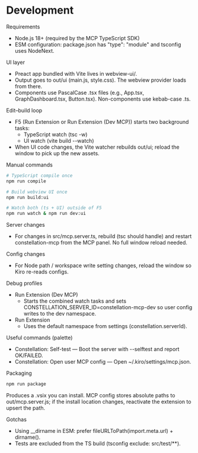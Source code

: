 # Development

Requirements
- Node.js 18+ (required by the MCP TypeScript SDK)
- ESM configuration: package.json has "type": "module" and tsconfig uses NodeNext.

UI layer
- Preact app bundled with Vite lives in webview-ui/.
- Output goes to out/ui (main.js, style.css). The webview provider loads from there.
- Components use PascalCase .tsx files (e.g., App.tsx, GraphDashboard.tsx, Button.tsx). Non-components use kebab-case .ts.

Edit–build loop
- F5 (Run Extension or Run Extension (Dev MCP)) starts two background tasks:
  - TypeScript watch (tsc -w)
  - UI watch (vite build --watch)
- When UI code changes, the Vite watcher rebuilds out/ui; reload the window to pick up the new assets.

Manual commands
```bash
# TypeScript compile once
npm run compile

# Build webview UI once
npm run build:ui

# Watch both (ts + UI) outside of F5
npm run watch & npm run dev:ui
```

Server changes
- For changes in src/mcp.server.ts, rebuild (tsc should handle) and restart constellation-mcp from the MCP panel. No full window reload needed.

Config changes
- For Node path / workspace write setting changes, reload the window so Kiro re-reads configs.

Debug profiles
- Run Extension (Dev MCP)
  - Starts the combined watch tasks and sets CONSTELLATION_SERVER_ID=constellation-mcp-dev so user config writes to the dev namespace.
- Run Extension
  - Uses the default namespace from settings (constellation.serverId).

Useful commands (palette)
- Constellation: Self-test — Boot the server with --selftest and report OK/FAILED.
- Constellation: Open user MCP config — Open ~/.kiro/settings/mcp.json.

Packaging
```bash
npm run package
```
Produces a .vsix you can install. MCP config stores absolute paths to out/mcp.server.js; if the install location changes, reactivate the extension to upsert the path.

Gotchas
- Using __dirname in ESM: prefer fileURLToPath(import.meta.url) + dirname().
- Tests are excluded from the TS build (tsconfig exclude: src/test/**).

